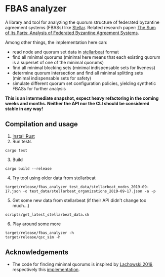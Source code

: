 # FBAS analyzer

A library and tool for analyzing the quorum structure of federated byzantine agreement systems (FBASs) like [Stellar](https://www.stellar.org/).
Related research paper: [The Sum of Its Parts: Analysis of Federated Byzantine Agreement Systems](https://arxiv.org/abs/2002.08101).

Among other things, the implementation here can:

- read node and quorum set data in [stellarbeat](https://www.stellarbeat.io/) format
- find all minimal quorums (minimal here means that each existing quorum is a superset of one of the minimal quorums)
- find all minimal blocking sets (minimal indispensable sets for liveness)
- determine quorum intersection and find all minimal splitting sets (minimal indispensable sets for safety)
- simulate different quorum set configuration policies, yielding synthetic FBASs for further analysis

**This is an intermediate snapshot, expect heavy refactoring in the coming weeks and months. Neither the API nor the CLI should be considered stable in any way!**

## Compilation and usage

1. [Install Rust](https://www.rust-lang.org/learn/get-started)
2. Run tests
```
cargo test
```
3. Build
```
cargo build --release
```
4. Try tool using older data from stellarbeat
```
target/release/fbas_analyzer test_data/stellarbeat_nodes_2019-09-17.json -o test_data/stellarbeat_organizations_2019-09-17.json -a -p
```
5. Get some new data from stellarbeat (if their API didn't change too much...)
```
scripts/get_latest_stellarbeat_data.sh
```
6. Play around some more
```
target/release/fbas_analyzer -h
target/release/qsc_sim -h
```

## Acknowledgements

- The code for finding minimal quorums is inspired by [Lachowski 2019](https://arxiv.org/abs/1902.06493), respectively this [implementation](https://github.com/fixxxedpoint/quorum_intersection).
